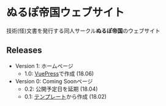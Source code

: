 # ぬるぽ帝国ウェブサイト

技術(怪)文書を発行する同人サークル**ぬるぽ帝国**のウェブサイト

## Releases

- Version 1: ホームページ
    - 1.0: [VuePress](https://vuepress.vuejs.org/)で作成 (18.06)
- Version 0: Coming Soonページ
    - 0.2: 公開予定日を延期 (18.04)
    - 0.1: [テンプレート](https://startbootstrap.com/template-overviews/coming-soon/)から作成 (18.02)
